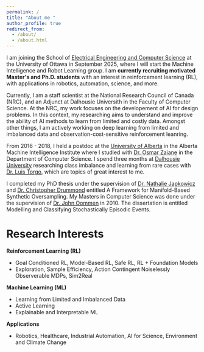 ```yaml
---
permalink: /
title: "About me "
author_profile: true
redirect_from: 
  - /about/
  - /about.html
---
```


I am joining the School of [Electrical Engineering and Computer Science](https://www.uottawa.ca/faculty-engineering/school-electrical-engineering-computer-science) at the University of Ottawa in September 2025, where I will start the Machine Intelligence and Robot Learning group. I am **currently recruiting motivated Master's and Ph.D. students** with an interest in reinforcement learning (RL), with applications in robotics, automation, science, and more.

Currently, I am a staff scientist at the National Research Council of Canada (NRC), and an Adjunct at Dalhousie Universith in the Faculty of Computer Science. At the NRC, my work focuses on the developement of AI for design problems. In this context, my researching aims to understand and improve the ability of AI methods to learn from limited and costly data. Amongst other things, I am actively working on deep learning from limited and imbalanced data and observation-cost-sensitive reinforcement leanring.

From 2016 - 2018, I held a postdoc at the [University of Alberta](https://www.ualberta.ca/en/computing-science/index.html) in the Alberta Machine Intelligence Institute where I studied with [Dr. Osmar Zaiane](https://webdocs.cs.ualberta.ca/~zaiane/) in the Department of Computer Science. I spend three months at [Dalhousie University](https://www.dal.ca/faculty/computerscience.html) researching class imbalance and learning from rare cases with [Dr. Luis Torgo](https://web.cs.dal.ca/~ltorgo/), which are topics of great interest to me.

I completed my PhD thesis under the supervision of [Dr. Nathalie Japkowicz](https://www.american.edu/cas/faculty/japkowic.cfm) and [Dr. Christopher Drummond](https://www.site.uottawa.ca/~cdrummon/) entitled A Framework for Manifold-Based Synthetic Oversampling. My Masters in Computer Science was done under the supervision of [Dr. John Oommen](https://people.scs.carleton.ca/~oommen/) in 2010. The dissertation is entitled Modelling and Classifying Stochastically Episodic Events.

Research Interests
======
**Reinforcement Learning (RL)**
- Goal Conditioned RL, Model-Based RL, Safe RL, RL + Foundation Models
- Exploration, Sample Efficiency, Action Contingent Noiselessly Observerable MDPs, Sim2Real
  
**Machine Learning (ML)**
- Learning from Limited and Imbalanced Data
- Active Learning
- Explainable and Interpretable ML

**Applications**
- Robotics, Healthcare, Industrial Automation, AI for Science, Environment and Climate Change
